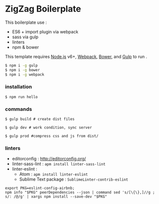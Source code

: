 # ZigZag Boilerplate

This boilerplate use :
- ES6 + import plugin via webpack
- sass via gulp
- linters
- npm & bower


This template requires [Node.js](https://nodejs.org/) v6+, [Webpack](http://webpack.github.io/docs/), [Bower](https://bower.io/#install-bower), and [Gulp](https://github.com/gulpjs/gulp/blob/master/docs/getting-started.md) to run .

```sh
$ npm i -g gulp
$ npm i -g bower
$ npm i -g webpack
```

### installation
```
$ npm run hello
```

### commands

```
$ gulp build # create dist files
```

```
$ gulp dev # work condition, sync server
```

```
$ gulp prod #compress css and js from dist/
```

### linters
- editorconfig : http://editorconfig.org/
- linter-sass-lint : `apm install linter-sass-lint`
- linter-eslint : 
	- Atom : `apm install linter-eslint`
	- Sublime Text package : `SublimeLinter-contrib-eslint`

```
export PKG=eslint-config-airbnb;
npm info "$PKG" peerDependencies --json | command sed 's/[\{\},]//g ; s/: /@/g' | xargs npm install --save-dev "$PKG"
```
